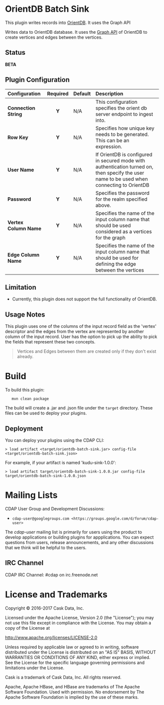 # OrientDB Batch Sink

This plugin writes records into [OrientDB](http://orientdb.com/orientdb/). It uses the Graph API

Writes data to OrientDB database. It uses the [Graph API](http://orientdb.com/docs/2.2/Graph-Database-Tinkerpop.html) of OrientDB to create vertices and edges between the vertices. 

## Status 
**BETA** 

## Plugin Configuration

| Configuration | Required | Default | Description |
| :------------ | :------: | :----- | :---------- |
| **Connection String** | **Y** | N/A | This configuration specifies the orient db server endpoint to ingest into. |
| **Row Key** | **Y** | N/A | Specifies how unique key needs to be generated. This can be an expression. |
| **User Name** | **Y** | N/A | If OrientDB is configured in secured mode with authentication turned on, then specify the user name to be used when connecting to OrientDB |
| **Password** | **Y** | N/A | Specifies the password for the realm specified above. |
| **Vertex Column Name** | **Y** | N/A | Specifies the name of the input column name that should be used considered as a vertices for the graph |
| **Edge Column Name** | **Y** | N/A | Specifies the name of the input column name that should be used for defining the edge between the vertices |

## Limitation

* Currently, this plugin does not support the full functionality of OrientDB. 

## Usage Notes

This plugin uses one of the columns of the input record field as the 'vertex' descriptor and the edges from the vertex are represented by another column of the input record. User has the option to pick up the ability to pick the fields that represent these two concepts. 

> Vertices and Edges between them are created only if they don't exist already.

# Build
To build this plugin:

```
   mvn clean package
```    

The build will create a .jar and .json file under the ``target`` directory.
These files can be used to deploy your plugins.

Deployment
----------
You can deploy your plugins using the CDAP CLI:

    > load artifact <target/orientdb-batch-sink.jar> config-file <target/orientdb-batch-sink.json>

For example, if your artifact is named 'kudu-sink-1.0.0':

    > load artifact target/orientdb-batch-sink-1.0.0.jar config-file target/orientdb-batch-sink-1.0.0.json
    
# Mailing Lists

CDAP User Group and Development Discussions:

* `cdap-user@googlegroups.com <https://groups.google.com/d/forum/cdap-user>`

The *cdap-user* mailing list is primarily for users using the product to develop
applications or building plugins for appplications. You can expect questions from 
users, release announcements, and any other discussions that we think will be helpful 
to the users.

## IRC Channel

CDAP IRC Channel: #cdap on irc.freenode.net


# License and Trademarks

Copyright © 2016-2017 Cask Data, Inc.

Licensed under the Apache License, Version 2.0 (the "License"); you may not use this file except
in compliance with the License. You may obtain a copy of the License at

http://www.apache.org/licenses/LICENSE-2.0

Unless required by applicable law or agreed to in writing, software distributed under the 
License is distributed on an "AS IS" BASIS, WITHOUT WARRANTIES OR CONDITIONS OF ANY KIND, 
either express or implied. See the License for the specific language governing permissions 
and limitations under the License.

Cask is a trademark of Cask Data, Inc. All rights reserved.

Apache, Apache HBase, and HBase are trademarks of The Apache Software Foundation. Used with
permission. No endorsement by The Apache Software Foundation is implied by the use of these marks.
